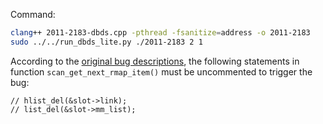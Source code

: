 Command:

```sh
clang++ 2011-2183-dbds.cpp -pthread -fsanitize=address -o 2011-2183
sudo ../../run_dbds_lite.py ./2011-2183 2 1
```

According to the [original bug descriptions](https://git.kernel.org/pub/scm/linux/kernel/git/torvalds/linux.git/commit/?id=2b472611a32a72f4a118c069c2d62a1a3f087afd),
the following statements in function `scan_get_next_rmap_item()`
must be uncommented to trigger the bug:

```
// hlist_del(&slot->link);
// list_del(&slot->mm_list);
```
